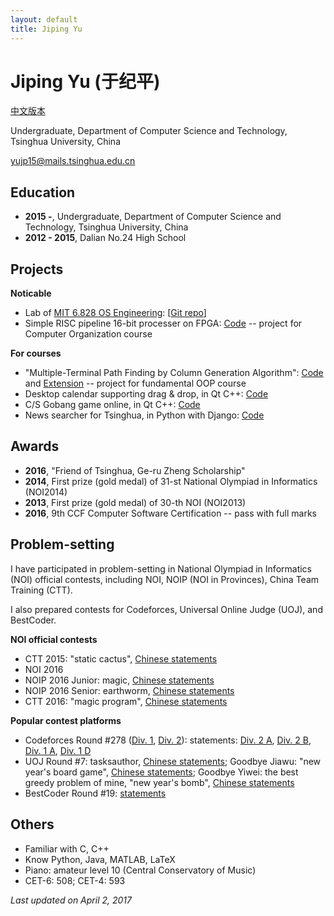 ```yaml
---
layout: default
title: Jiping Yu
---
```


# Jiping Yu (于纪平)

[中文版本](yjp_zh.html)

Undergraduate, Department of Computer Science and Technology, Tsinghua University, China

[yujp15@mails.tsinghua.edu.cn](mailto:yujp15@mails.tsinghua.edu.cn)

## Education

* **2015 -**, Undergraduate, Department of Computer Science and Technology, Tsinghua University, China
* **2012 - 2015**, Dalian No.24 High School

## Projects

**Noticable**

* Lab of [MIT 6.828 OS Engineering](https://pdos.csail.mit.edu/6.828/2016/): [[Git repo](https://github.com/saffahyjp/6.828)]
* Simple RISC pipeline 16-bit processer on FPGA: [Code](https://github.com/saffahyjp/display/tree/master/cpu) -- project for Computer Organization course

**For courses**

* "Multiple-Terminal Path Finding by Column Generation Algorithm": [Code](https://github.com/saffahyjp/display/tree/master/mulpath) and [Extension](https://github.com/saffahyjp/display/tree/master/mulpath_large) -- project for fundamental OOP course
* Desktop calendar supporting drag & drop, in Qt C++: [Code](https://github.com/saffahyjp/display/tree/master/calendar)
* C/S Gobang game online, in Qt C++: [Code](https://github.com/saffahyjp/display/tree/master/gobang_net)
* News searcher for Tsinghua, in Python with Django: [Code](https://github.com/saffahyjp/display/tree/master/news_search)

## Awards

* **2016**, "Friend of Tsinghua, Ge-ru Zheng Scholarship"
* **2014**, First prize (gold medal) of 31-st National Olympiad in Informatics (NOI2014)
* **2013**, First prize (gold medal) of 30-th NOI (NOI2013)
* **2016**, 9th CCF Computer Software Certification -- pass with full marks

## Problem-setting

I have participated in problem-setting in National Olympiad in Informatics (NOI) official contests, including NOI, NOIP (NOI in Provinces), China Team Training (CTT).

I also prepared contests for Codeforces, Universal Online Judge (UOJ), and BestCoder.

**NOI official contests**

* CTT 2015: "static cactus", [Chinese statements](http://uoj.ac/problem/158)
* NOI 2016
* NOIP 2016 Junior: magic, [Chinese statements](https://www.luogu.org/problem/show?pid=2119)
* NOIP 2016 Senior: earthworm, [Chinese statements](http://uoj.ac/problem/264)
* CTT 2016: "magic program", [Chinese statements](http://uoj.ac/problem/267)

**Popular contest platforms**

* Codeforces Round #278 ([Div. 1](http://codeforces.com/contest/487), [Div. 2](http://codeforces.com/contest/488)): statements: [Div. 2 A](http://codeforces.com/contest/488/problem/A), [Div. 2 B](http://codeforces.com/contest/488/problem/B), [Div. 1 A](http://codeforces.com/contest/487/problem/A), [Div. 1 D](http://codeforces.com/contest/487/problem/D)
* UOJ Round #7: tasksauthor, [Chinese statements](http://uoj.ac/problem/83); Goodbye Jiawu: "new year's board game", [Chinese statements](http://uoj.ac/problem/68); Goodbye Yiwei: the best greedy problem of mine, "new year's bomb", [Chinese statements](http://uoj.ac/problem/177)
* BestCoder Round #19: [statements](http://bestcoder.hdu.edu.cn/contests/contest_show.php?cid=551)

## Others

* Familiar with C, C++
* Know Python, Java, MATLAB, LaTeX
* Piano: amateur level 10 (Central Conservatory of Music)
* CET-6: 508; CET-4: 593

*Last updated on April 2, 2017*
